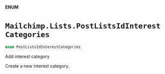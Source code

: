 **ENUM**

# `Mailchimp.Lists.PostListsIdInterestCategories`

```swift
enum PostListsIdInterestCategories
```

Add interest category

Create a new interest category.
